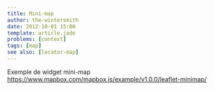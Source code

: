 ```yaml
---
title: Mini-map
author: the-wintersmith
date: 2012-10-01 15:00
template: article.jade
problems: [context]
tags: [map]
see also: [locator-map]
---
```




Exemple de widget mini-map https://www.mapbox.com/mapbox.js/example/v1.0.0/leaflet-minimap/